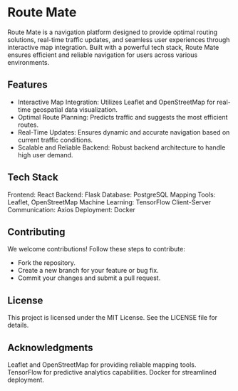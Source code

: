 # Route Mate

Route Mate is a navigation platform designed to provide optimal routing solutions, real-time traffic updates, and seamless user experiences through interactive map integration. Built with a powerful tech stack, Route Mate ensures efficient and reliable navigation for users across various environments.

## Features

- Interactive Map Integration: Utilizes Leaflet and OpenStreetMap for real-time geospatial data visualization.
- Optimal Route Planning: Predicts traffic and suggests the most efficient routes.
- Real-Time Updates: Ensures dynamic and accurate navigation based on current traffic conditions.
- Scalable and Reliable Backend: Robust backend architecture to handle high user demand.

## Tech Stack
Frontend: React
Backend: Flask
Database: PostgreSQL
Mapping Tools: Leaflet, OpenStreetMap
Machine Learning: TensorFlow
Client-Server Communication: Axios
Deployment: Docker

## Contributing
We welcome contributions! Follow these steps to contribute:
- Fork the repository.
- Create a new branch for your feature or bug fix.
- Commit your changes and submit a pull request.

## License
This project is licensed under the MIT License. See the LICENSE file for details.

## Acknowledgments
Leaflet and OpenStreetMap for providing reliable mapping tools.
TensorFlow for predictive analytics capabilities.
Docker for streamlined deployment.


